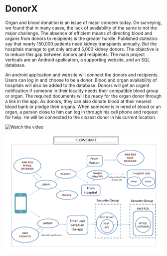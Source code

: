 # DonorX

Organ and blood donation is an issue of major concern today. On surveying, we found that in many cases, the lack of availability of the same is not the major challenge. The absence of efficient means of directing blood and organs from donors to recipients is the greater hurdle. Published statistics say that nearly 150,000 patients need kidney transplants annually. But the hospitals manage to get only around 5,000 kidney donors.  The objective is to reduce this gap between donors and recipients. The main project verticals are an Android application, a supporting website, and an SQL database. 

An android application and website will connect the donors and recipients. Users can log in and choose to be a donor. Blood and organ availability of hospitals will also be added to the database. Donors will get an urgent notification if someone in their locality needs their compatible blood group or organ. The required documents will be ready for the organ donor through a link in the app. As donors, they can also donate blood at their nearest blood bank or pledge their organs. When someone is in need of blood or an organ, a person close to him can log in through his cell phone and request for help. He will be connected to the closest donor in his current location. 

![Watch the video](https://www.youtube.com/watch?v=1AKfClmABxE)

![alt text](diagram.png)
